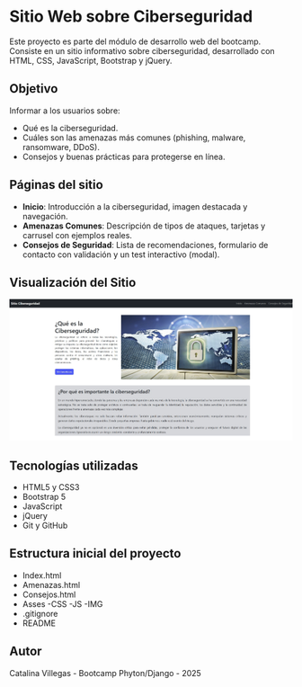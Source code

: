 # Sitio Web sobre Ciberseguridad

Este proyecto es parte del módulo de desarrollo web del bootcamp. Consiste en un sitio informativo sobre ciberseguridad, desarrollado con HTML, CSS, JavaScript, Bootstrap y jQuery.

## Objetivo

Informar a los usuarios sobre:
- Qué es la ciberseguridad.
- Cuáles son las amenazas más comunes (phishing, malware, ransomware, DDoS).
- Consejos y buenas prácticas para protegerse en línea.

## Páginas del sitio

- **Inicio**: Introducción a la ciberseguridad, imagen destacada y navegación.
- **Amenazas Comunes**: Descripción de tipos de ataques, tarjetas y carrusel con ejemplos reales.
- **Consejos de Seguridad**: Lista de recomendaciones, formulario de contacto con validación y un test interactivo (modal).

## Visualización del Sitio

<p align="center">
  <img src="Assets/imagenes/sitio_ciberseguridad.jpg" alt="Vista previa del proyecto" width="600"/>
</p>

## Tecnologías utilizadas

- HTML5 y CSS3
- Bootstrap 5
- JavaScript
- jQuery
- Git y GitHub

## Estructura inicial del proyecto
- Index.html
- Amenazas.html
- Consejos.html
- Asses
	-CSS
	-JS
	-IMG
- .gitignore
- README

## Autor

Catalina Villegas - Bootcamp Phyton/Django - 2025